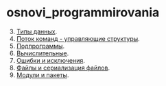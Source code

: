 # osnovi_programmirovania



3. [Типы данных](/lab3.ipynb).
4. [Поток команд - управляющие структуры]().
5. [Подпрограммы]().
6. [Вычислительные]().
7. [Ошибки и исключения]().
8. [Файлы и сериализация файлов]().
9. [Модули и пакеты]().
